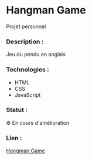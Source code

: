 # Hangman Game
Projet personnel

### Description :
Jeu du pendu en anglais

### Technologies :
* HTML
* CSS
* JavaScript

### Statut :
⚙️ En cours d'amélioration

### Lien :
[Hangman Game](https://MarquesThomasCoding.github.io/hangman-game)
